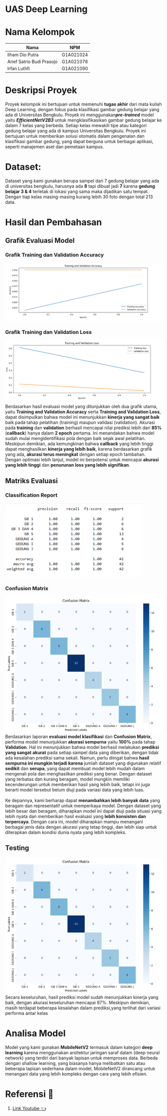 # UAS Deep Learning
# Nama Kelompok 
| Nama                                | NPM       |
| ----------------------              | :--------:|
| Ilham Dio Putra                     | G1A021024 | 
| Arief Satrio Budi Prasojo           | G1A021076 |
| Irfan Luthfi                        | G1A021090 | 

# Deskripsi Proyek

Proyek kelompok ini bertujuan untuk memenuhi **tugas akhir** dari mata kuliah Deep Learning, dengan fokus pada klasifikasi gambar gedung belajar yang ada di Universitas Bengkulu. Proyek ini menggunakan***pre-trained***  model yaitu ***EfficientNetV2B3*** untuk mengklasifikasikan gambar gedung belajar ke dalam 7 kelas yang berbeda. Setiap kelas mewakili tipe atau kategori gedung belajar yang ada di kampus Universitas Bengkulu. Proyek ini bertujuan untuk memberikan solusi otomatis dalam pengenalan dan klasifikasi gambar gedung, yang dapat berguna untuk berbagai aplikasi, seperti manajemen aset dan pemetaan kampus.
# Dataset:
Dataset yang kami gunakan berupa sampel dari 7 gedung belajar yang ada di universitas bengkulu, harusnya ada **8** tapi dibuat jadi **7** karena **gedung belajar 3 & 4** terletak di lokasi yang sama maka dijadikan satu tempat. Dengan tiap kelas  masing-masing kurang lebih 30 foto dengan total 213 data.

# Hasil dan Pembahasan 
## Grafik Evaluasi Model 
### Grafik Training dan Validation Accuracy
![Overview Banner!](https://github.com/IlhamDioPutra/UAS_DEEP-LEARNING/blob/main/Result/Accuracy.png)<br/>
### Grafik Training dan Validation Loss
![Overview Banner!](https://github.com/IlhamDioPutra/UAS_DEEP-LEARNING/blob/main/Result/Loss.png)<br/>
Berdasarkan hasil evaluasi model yang ditunjukkan oleh dua grafik utama, yaitu **Training and Validation Accuracy** serta **Training and Validation Loss**, dapat disimpulkan bahwa model ini menunjukkan **kinerja yang sangat baik** baik pada tahap pelatihan (training) maupun validasi (validation).
Akurasi pada **training** dan **validation** berhasil mencapai nilai prediksi lebih dari **85%** (**callback**) hanya dalam **2 epoch** pertama. Ini menandakan bahwa model sudah mulai mengidentifikasi pola dengan baik sejak awal pelatihan.
Meskipun demikian, ada kemungkinan bahwa **callback** yang lebih tinggi dapat menghasilkan **kinerja yang lebih baik**, karena berdasarkan grafik yang ada, **akurasi terus meningkat** dengan setiap epoch tambahan. Dengan optimasi lebih lanjut, model ini berpotensi untuk mencapai **akurasi yang lebih tinggi** dan **penurunan loss yang lebih signifikan**.<br />
## Matriks Evaluasi 
### Classification Report
![Overview Banner!](https://github.com/IlhamDioPutra/UAS_DEEP-LEARNING/blob/main/Result/Classification%20Report.png)<br/>
### Confusion Matrix
![Overview Banner!](https://github.com/IlhamDioPutra/UAS_DEEP-LEARNING/blob/main/Result/Confusion%20Matrix.png)<br/>
Berdasarkan laporan **evaluasi model klasifikasi** dan **Confusion Matrix**, performa model menunjukkan **akurasi sempurna** yaitu **100%** pada tahap **Validation**. Hal ini menunjukkan bahwa model berhasil melakukan **prediksi yang sangat akurat** pada setiap sampel data yang diberikan, dengan tidak ada kesalahan prediksi sama sekali.
Namun, perlu diingat bahwa **hasil sempurna ini mungkin terjadi karena** jumlah dataset yang digunakan relatif **sedikit** dan **serupa**, yang dapat membuat model lebih mudah dalam mengenali pola dan menghasilkan prediksi yang benar. Dengan dataset yang terbatas dan kurang beragam, model mungkin memiliki kecenderungan untuk memberikan hasil yang lebih baik, tetapi ini juga berarti model tersebut belum diuji pada variasi data yang lebih luas.<br><br>
Ke depannya, kami berharap dapat **menambahkan lebih banyak data** yang beragam dan representatif untuk memperkaya model. Dengan dataset yang lebih besar dan beragam, diharapkan model ini dapat diuji pada situasi yang lebih nyata dan memberikan hasil evaluasi yang **lebih konsisten dan terpercaya**. Dengan cara ini, model diharapkan mampu menangani berbagai jenis data dengan akurasi yang tetap tinggi, dan lebih siap untuk diterapkan dalam kondisi dunia nyata yang lebih kompleks.
## Testing 
![Overview Banner!](https://github.com/IlhamDioPutra/UAS_DEEP-LEARNING/blob/main/Result/Confusion%20Matrix.png)<br/>
Secara keseluruhan, hasil prediksi model sudah menunjukkan kinerja yang baik, dengan akurasi keseluruhan mencapai 87%. Meskipun demikian, masih terdapat beberapa kesalahan 
dalam prediksi,yang terlihat dari variasi performa antar kelas
# Analisa Model
Model yang kami gunakan **MobileNetV2** termasuk dalam kategori **deep learning** karena menggunakan arsitektur jaringan saraf dalam (deep neural network) yang terdiri dari 
banyak lapisan untuk memproses data. Berbeda dengan shallow learning, yang biasanya hanya melibatkan satu atau beberapa lapisan sederhana dalam model, MobileNetV2 dirancang 
untuk menangani data yang lebih kompleks dengan cara yang lebih efisien.
# Referensi :mag_right:
1. [Link Youtube :point_left:](https://www.youtube.com/watch?v=Ax6P93r32KU)
